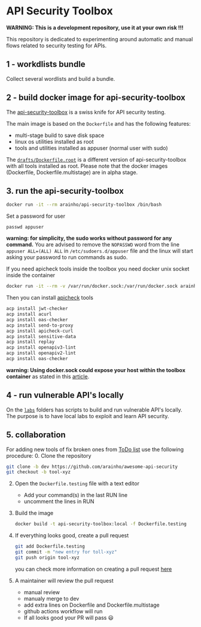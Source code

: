 # API Security Toolbox

**WARNING: This is a development repository, use it at your own risk !!!**

This repository is dedicated to experimenting around automatic and manual flows related to security testing for APIs.

## 1 - workdlists bundle
Collect several wordlists and build a bundle.

## 2 - build docker image for api-security-toolbox
The [api-security-toolbox](https://hub.docker.com/r/arainho/api-security-toolbox) is a swiss knife for API security testing. 

The main image is based on the `Dockerfile` and has the following features:
- multi-stage build to save disk space
- linux os utilities installed as root
- tools and utilities installed as appuser (normal user with sudo)

The [`drafts/Dockerfile.root`](drafts/Dockerfile.root) is a different version of api-security-toolbox with all tools installed as root.
Please note that the docker images (Dockerfile, Dockerfile.multistage) are in alpha stage.

## 3. run the api-security-toolbox
```bash
docker run -it --rm arainho/api-security-toolbox /bin/bash
```

Set a password for user
```
passwd appuser
```
**warning: for simplicity, the sudo works without password for any command.** You are advised to remove the `NOPASSWD` word from the line `appuser ALL=(ALL) ALL` in `/etc/sudoers.d/appuser` file and the linux will start asking your password to run commands as sudo.


If you need apicheck tools inside the toolbox you need docker unix socket inside the container
```bash
docker run -it --rm -v /var/run/docker.sock:/var/run/docker.sock arainho/api-security-toolbox /bin/bash
```

Then you can install [apicheck](https://bbva.github.io/apicheck/docs) tools
```bash
acp install jwt-checker
acp install acurl
acp install oas-checker
acp install send-to-proxy
acp install apicheck-curl
acp install sensitive-data
acp install replay
acp install openapiv3-lint
acp install openapiv2-lint
acp install oas-checker
```

**warning: Using docker.sock could expose your host within the toolbox container** as stated in this [article](https://www.ctl.io/developers/blog/post/tutorial-understanding-the-security-risks-of-running-docker-containers).

## 4 - run vulnerable API's locally
On the [`labs`](./labs) folders has scripts to build and run vulnerable API's locally.  
The purpose is to have local labs to exploit and learn API security.

## 5. collaboration
For adding new tools of fix broken ones from [ToDo list](TODO.md) use the following procedure:
0. Clone the repository
   ```bash
   git clone -b dev https://github.com/arainho/awesome-api-security
   git checkout -b tool-xyz
   ```
2. Open the `Dockerfile.testing` file with a text editor
   - Add your command(s) in the last RUN line    
   - uncomment the lines in RUN       
5. Build the image
   ```bash
   docker build -t api-security-toolbox:local -f Dockerfile.testing 
   ```
6. If everything looks good, create a pull request
   ```bash
   git add Dockerfile.testing
   git commit -m "new entry for toll-xyz"
   git push origin tool-xyz
   ```
   
   you can check more information on creating a pull request [here](https://docs.github.com/en/pull-requests/collaborating-with-pull-requests/proposing-changes-to-your-work-with-pull-requests/creating-a-pull-request)
   
 7. A maintainer will review the pull request
    - manual review
    - manualy merge to dev
    - add extra lines on Dockerfile and Dockerfile.multistage
    - github actions workflow will run
    - If all looks good your PR will pass 😃
